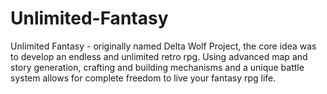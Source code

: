 # Unlimited-Fantasy
Unlimited Fantasy - originally named Delta Wolf Project, the core idea was to develop an endless and unlimited retro rpg. Using advanced map and story generation, crafting and building mechanisms and a unique battle system allows for complete freedom to live your fantasy rpg life.
